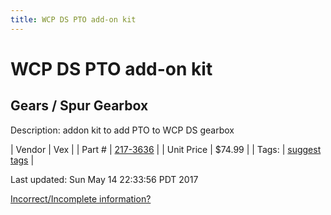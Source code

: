 ```yaml
---
title: WCP DS PTO add-on kit
---
```


# WCP DS PTO add-on kit
## Gears / Spur Gearbox
Description: 	addon kit to add PTO to WCP DS gearbox 

| Vendor | Vex | 
| Part # | [217-3636](http://www.vexrobotics.com/217-3636.html) | 
| Unit Price | $74.99 | 
| Tags: | [suggest tags](https://docs.google.com/forms/d/e/1FAIpQLSeWyY8v3RgOty-MyWmh9U0iivNYN_molChYyS-0U-o-kOAv_g/viewform) | 

Last updated: Sun May 14 22:33:56 PDT 2017

 [Incorrect/Incomplete information?](https://docs.google.com/forms/d/e/1FAIpQLSeWyY8v3RgOty-MyWmh9U0iivNYN_molChYyS-0U-o-kOAv_g/viewform)